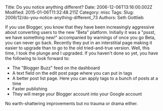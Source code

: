 Title: Do you notice anything different?
Date: 2006-12-06T13:16:00.002Z
Modified: 2015-01-06T11:32:48.211Z
Category: misc
Tags: 
Slug: 2006/12/do-you-notice-anything-different_73
Authors: Seth Gottlieb

If you use Blogger, you know that they have been increasingly aggressive about converting users to the new "Beta" platform.  Initially it was a "pssst, we have something new!" accompanied by warnings of once you go Beta, you can never go back.   Recently they put in an interstitial page making it easier to upgrade than to go to the old tried-and-true version.  Well, this time, I took the plunge and I upgraded.  If you haven't done so yet, you have the following to look forward to:  

*   The "Blogger Buzz" feed on the dashboard<a href="javascript:void(0)" onclick="return false;" tabindex="7"><span></span></a>
*   A text field on the edit post page where you can put in tags
*   A better post list page. Here you can apply tags to a bunch of posts at a time
*   Faster publishing
*   They will merge your Blogger account into your Google account  
    

No earth-shattering improvements but no trauma or drama either.
